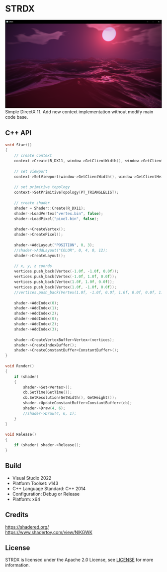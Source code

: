 # STRDX
![](strdx.png)
Simple DirectX 11. Add new context implementation without modify main code base.
## C++ API
```cpp
void Start()
{
    // create context
    context->Create(R_DX11, window->GetClientWidth(), window->GetClientHeight());

    // set viewport
    context->SetViewport(window->GetClientWidth(), window->GetClientHeight());

    // set primitive topology
    context->SetPrimitiveTopology(PT_TRIANGLELIST);

    // create shader
    shader = Shader::Create(R_DX11);
    shader->LoadVertex("vertex.bin", false);
    shader->LoadPixel("pixel.bin", false);

    shader->CreateVertex();
    shader->CreatePixel();

    shader->AddLayout("POSITION", 0, 3);
    //shader->AddLayout("COLOR", 0, 4, 0, 12);
    shader->CreateLayout();

    // x, y, z coords
    vertices.push_back(Vertex(-1.0f, -1.0f, 0.0f));
    vertices.push_back(Vertex(-1.0f, 1.0f, 0.0f));
    vertices.push_back(Vertex(1.0f, 1.0f, 0.0f));
    vertices.push_back(Vertex(1.0f, -1.0f, 0.0f));
    //vertices.push_back(Vertex(1.0f, -1.0f, 0.0f, 1.0f, 0.0f, 0.0f, 1.0f));

    shader->AddIndex(0);
    shader->AddIndex(1);
    shader->AddIndex(2);
    shader->AddIndex(0);
    shader->AddIndex(2);
    shader->AddIndex(3);

    shader->CreateVertexBuffer<Vertex>(vertices);
    shader->CreateIndexBuffer();
    shader->CreateConstantBuffer<ConstantBuffer>();
}

void Render()
{
    if (shader)
    {
        shader->Set<Vertex>();
        cb.SetTime(GetTime());
        cb.SetResolution(GetWidth(), GetHeight());
        shader->UpdateConstantBuffer<ConstantBuffer>(cb);
        shader->Draw(4, 6);
        //shader->Draw(4, 6, 1);
    }
}

void Release()
{
    if (shader) shader->Release();
}
```
## Build
- Visual Studio 2022
- Platform Toolset: v143
- C++ Language Standard: C++ 2014
- Configuration: Debug or Release
- Platform: x64
## Credits
https://shadered.org/ \
https://www.shadertoy.com/view/NlKGWK
## License
STRDX is licensed under the Apache 2.0 License, see [LICENSE](/LICENSE) for more information.
